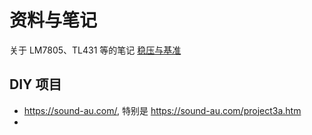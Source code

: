 <h1>资料与笔记</h1>

关于 LM7805、TL431 等的笔记 [稳压与基准](regulator.md)

<h2>DIY 项目</h2>

* <https://sound-au.com/>, 特别是 <https://sound-au.com/project3a.htm>
* 


